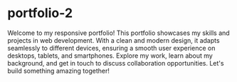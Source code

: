 # portfolio-2

Welcome to my responsive portfolio! This portfolio showcases my skills and projects in web development. With a clean and modern design, it adapts seamlessly to different devices, ensuring a smooth user experience on desktops, tablets, and smartphones. Explore my work, learn about my background, and get in touch to discuss collaboration opportunities. Let's build something amazing together!
